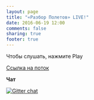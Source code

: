 ```yaml
---
layout: page
title: "«Разбор Полетов» LIVE!"
date: 2016-06-19 12:00
comments: false
sharing: true
footer: true
---
```


Чтобы слушать, нажмите Play
<!-- http://stardust.wavestreamer.com:8062/live/;stream/1 -->
<audio preload="none">
   <source src="http://shipilev.net:8000/razbor" type="audio/mp3" />
   Your browser does not support the audio tag.
</audio>

[Ссылка на поток](http://shipilev.net:8000/razbor)

**Чат**

[![Gitter chat](https://badges.gitter.im/gitterHQ/gitter.png)](https://gitter.im/razbor-poletov/razbor-poletov.github.com)
